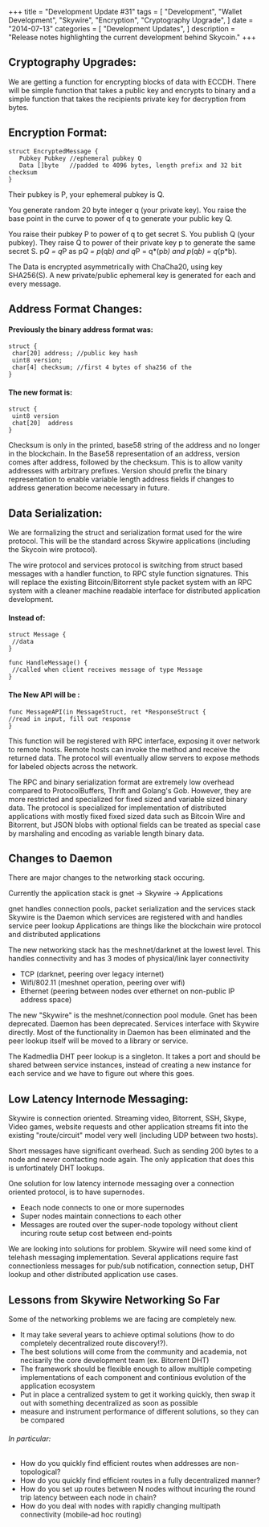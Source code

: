 +++
title = "Development Update #31"
tags = [
    "Development",
    "Wallet Development",
    "Skywire",
    "Encryption",
    "Cryptography Upgrade",
]
date = "2014-07-13"
categories = [
    "Development Updates",
]
description = "Release notes highlighting the current development behind Skycoin."
+++

## Cryptography Upgrades:

We are getting a function for encrypting blocks of data with ECCDH. There will be simple function that takes a public key and encrypts to binary and a simple function that takes the recipients private key for decryption from bytes.

## Encryption Format:

```
struct EncryptedMessage {
   Pubkey Pubkey //ephemeral pubkey Q
   Data []byte   //padded to 4096 bytes, length prefix and 32 bit checksum
}
```
Their pubkey is P, your ephemeral pubkey is Q.

You generate random 20 byte integer q (your private key). You raise the base point in the curve to power of q to generate your public key Q.

You raise their pubkey P to power of q to get secret S. You publish Q (your pubkey). They raise Q to power of their private key p to generate the same secret S. p*Q = q*P as p*Q = p*(q*b) and q*P = q*(p*b) and p*(q*b) = q*(p*b).

The Data is encrypted asymmetrically with ChaCha20, using key SHA256(S). A new private/public ephemeral key is generated for each and every message.

## Address Format Changes:

#### Previously the binary address format was:
```
struct {
 char[20] address; //public key hash
 uint8 version;
 char[4] checksum; //first 4 bytes of sha256 of the
}
```
#### The new format is:
```
struct {
 uint8 version
 chat[20]  address
}
```
Checksum is only in the printed, base58 string of the address and no longer in the blockchain. In the Base58 representation of an address, version comes after address, followed by the checksum. This is to allow vanity addresses with arbitrary prefixes. Version should prefix the binary representation to enable variable length address fields if changes to address generation become necessary in future.

## Data Serialization:

We are formalizing the struct and serialization format used for the wire protocol. This will be the standard across Skywire applications (including the Skycoin wire protocol).

The wire protocol and services protocol is switching from struct based messages with a handler function, to RPC style function signatures. This will replace the existing Bitcoin/Bitorrent style packet system with an RPC system with a cleaner machine readable interface for distributed application development.

#### Instead of:
```
struct Message {
 //data
}

func HandleMessage() {
 //called when client receives message of type Message
}
```
#### The New API will be :
```
func MessageAPI(in MessageStruct, ret *ResponseStruct {
//read in input, fill out response
}
```
This function will be registered with RPC interface, exposing it over network to remote hosts. Remote hosts can invoke the method and receive the returned data. The protocol will eventually allow servers to expose methods for labeled objects across the network.

The RPC and binary serialization format are extremely low overhead compared to ProtocolBuffers, Thrift and Golang's Gob. However, they are more restricted and specialized for fixed sized and variable sized binary data. The protocol is specialized for implementation of distributed applications with mostly fixed fixed sized data such as Bitcoin Wire and Bitorrent, but JSON blobs with optional fields can be treated as special case by marshaling and encoding as variable length binary data.

## Changes to Daemon

There are major changes to the networking stack occuring.

Currently the application stack is
gnet -> Skywire -> Applications

gnet handles connection pools, packet serialization and the services stack
Skywire is the Daemon which services are registered with and handles service peer lookup
Applications are things like the blockchain wire protocol and distributed applications

The new networking stack has the meshnet/darknet at the lowest level. This handles connectivity and has 3 modes of physical/link layer connectivity
- TCP (darknet, peering over legacy internet)
- Wifi/802.11 (meshnet operation, peering over wifi)
- Ethernet (peering between nodes over ethernet on non-public IP address space)

The new "Skywire" is the meshnet/connection pool module. Gnet has been deprecated. Daemon has been deprecated. Services interface with Skywire directly. Most of the functionality in Daemon has been eliminated and the peer lookup itself will be moved to a library or service.

The Kadmedlia DHT peer lookup is a singleton. It takes a port and should be shared between service instances, instead of creating a new instance for each service and we have to figure out where this goes.

## Low Latency Internode Messaging:

Skywire is connection oriented. Streaming video, Bitorrent, SSH, Skype, Video games, website requests and other application streams fit into the existing "route/circuit" model very well (including UDP between two hosts).

Short messages have significant overhead. Such as sending 200 bytes to a node and never contacting node again. The only application that does this is unfortinately DHT lookups.

One solution for low latency internode messaging over a connection oriented protocol, is to have supernodes.
- Eeach node connects to one or more supernodes
- Super nodes maintain connections to each other
- Messages are routed over the super-node topology without client incuring route setup cost between end-points

We are looking into solutions for problem. Skywire will need some kind of telehash messaging implementation. Several applications require fast connectionless messages for pub/sub notification, connection setup, DHT lookup and other distributed application use cases.

## Lessons from Skywire Networking So Far

Some of the networking problems we are facing are completely new.
- It may take several years to achieve optimal solutions (how to do completely decentralized route discovery!?).
- The best solutions will come from the community and academia, not necisarily the core development team (ex. Bitorrent DHT)
- The framework should be flexible enough to allow multiple competing implementations of each component and continious evolution of the application ecosystem
- Put in place a centralized system to get it working quickly, then swap it out with something decentralized as soon as possible
- measure and instrument performance of different solutions, so they can be compared

###### In particular:
- How do you quickly find efficient routes when addresses are non-topological?
- How do you quickly find efficient routes in a fully decentralized manner?
- How do you set up routes between N nodes without incuring the round trip latency between each node in chain?
- How do you deal with nodes with rapidly changing multipath connectivity (mobile-ad hoc routing)
